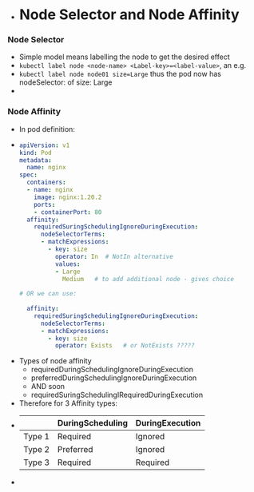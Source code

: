 - # Node Selector and Node Affinity
### Node Selector
- Simple model means labelling the node to get the desired effect
- `kubectl label node <node-name> <Label-key>=<label-value>`, an e.g.
- `kubectl label node node01 size=Large` thus the pod now has nodeSelector: of size: Large
-
### Node Affinity
- In pod definition:
- ```yaml
  apiVersion: v1                                    
  kind: Pod                                         
  metadata:                                         
    name: nginx                                     
  spec:                                             
    containers:                                     
    - name: nginx                                   
      image: nginx:1.20.2                           
      ports:                                        
      - containerPort: 80                           
    affinity:                                       
      requiredSuringSchedulingIgnoreDuringExecution:          
        nodeSelectorTerms:                          
        - matchExpressions:                         
          - key: size                               
            operator: In  # NotIn alternative                 
            values:                                 
            - Large                                 
              Medium   # to add additional node - gives choice
                                                    
  # OR we can use:                                  
                                                    
    affinity:                                       
      requiredSuringSchedulingIgnoreDuringExecution:
        nodeSelectorTerms:                          
        - matchExpressions:                         
          - key: size                               
            operator: Exists   # or NotExists ?????
  
  ```
- Types of node affinity
	- requiredDuringSchedulingIgnoreDuringExecution
	- preferredDuringSchedulingIgnoreDuringExecution
	- AND soon
	- requiredSuringSchedulingIRequiredDuringExecution
- Therefore for 3 Affinity types:
- ||DuringScheduling|DuringExecution|
  |--|--|--|
  |Type 1|Required|Ignored|
  |Type 2|Preferred|Ignored|
  |Type 3|Required|Required|
-